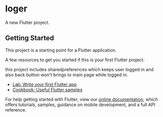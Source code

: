 # loger

A new Flutter project.

## Getting Started

This project is a starting point for a Flutter application.

A few resources to get you started if this is your first Flutter project:

this project includes sharedpreferences which keeps user logged in and also back button won't brings to main page while logged in.


- [Lab: Write your first Flutter app](https://flutter.dev/docs/get-started/codelab)
- [Cookbook: Useful Flutter samples](https://flutter.dev/docs/cookbook)

For help getting started with Flutter, view our
[online documentation](https://flutter.dev/docs), which offers tutorials,
samples, guidance on mobile development, and a full API reference.
